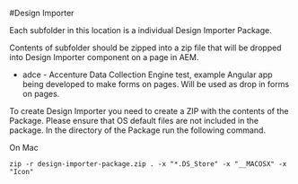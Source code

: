 #Design Importer

Each subfolder in this location is a individual Design Importer Package.

Contents of subfolder should be zipped into a zip file that will be dropped into Design Importer component on a page in AEM.


* adce - Accenture Data Collection Engine test, example Angular app being developed to make forms on pages. Will be used as drop in forms on pages.



To create Design Importer you need to create a ZIP with the contents of the Package. Please ensure that OS default files are not included in the package. In the directory of the Package run the following command.

On Mac
```
zip -r design-importer-package.zip . -x "*.DS_Store" -x "__MACOSX" -x "Icon"
```
